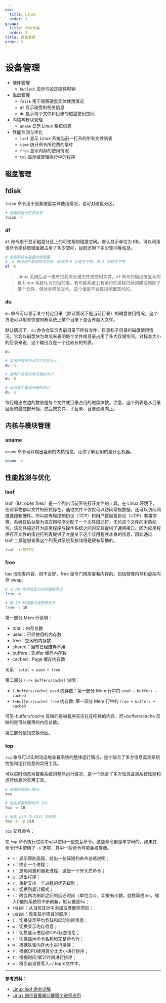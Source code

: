 ```yaml
---
nav:
  title: Linux
  order: 1
group:
  title: 命令分类
  order: 1
title: 设备管理
order: 5
---
```


# 设备管理

- 硬件管理
  - `hwclock` 显示与设定硬件时钟
- 磁盘管理
  - `fdisk` 用于观察硬盘实体使用情况
  - `df` 显示磁盘的相关信息
  - `du` 显示每个文件和目录的磁盘使用空间
- 内核与模块管理
  - `uname` 显示 Linux 系统信息
- 性能监测与优化
  - `lsof` 显示 Linux 系统当前一打开的所有文件列表
  - `time` 统计命令所花费的事件
  - `free` 显示内存的使用情况
  - `top` 显示或管理执行中的程序

## 磁盘管理

## fdisk

`fdisk` 命令用于观察硬盘实体使用情况，也可对硬盘分区。

```bash
# 查看磁盘分区表信息
fdisk -l
```


### df

`df` 命令用于显示磁盘分区上的可使用的磁盘空间。默认显示单位为 KB。可以利用该命令来获取硬盘被占用了多少空间，目前还剩下多少空间等信息。

```bash
# 查看系统中磁盘的使用量
# -h 按照用户易读形式显示，通常用 M 代替兆字节，用 G 代替吉字节
df -h
```

> Linux 系统后台一直有进程来处理文件或使用文件。`df` 命令的输出值显示的是 Linux 系统认为的当前值。有可能系统上有运行的进程已经创建或删除了某个文件，但尚未释放文件。这个值是不会算进闲置空间的。

### du

`du` 命令可以显示某个特定目录（默认情况下是当前目录）的磁盘使用情况。这个方法可以用来快速判断系统上某个目录下是否有超大文件。

默认情况下，`du` 命令会显示当前目录下所有文件、目录和子目录的磁盘使用情况，它会以磁盘块为单位来表明每个文件或目录占用了多大存储空间。对标准大小的目录来说，这个输出会是一个比较长的列表。

```bash
du

# 显示所有已列出文件总的大小
du -c

# 按用户易读的格式输出大小
du -h

# 显示每个输出参数的总计
du -s
```

每行输出左边的数值是每个文件或目录占用的磁盘块数。注意，这个列表是从目录层级的最底部开始，然后按文件、子目录、目录逐级向上。

## 内核与模块管理

### uname

`uname` 命令可以输出当前的内核信息，让你了解到用的是什么机器。

```bash
uname -e
```

## 性能监测与优化

### lsof

lsof（list open files）是一个列出当前系统打开文件的工具。在 Linux 环境下，任何事物都以文件的形式存在，通过文件不仅仅可以访问常规数据，还可以访问网络连接和硬件。所以如传输控制协议（TCP）和用户数据报协议（UDP）套接字等，系统在后台能为该应用程序分配了一个文件描述符，无论这个文件的本质如何，该文件描述符为应用程序与操作系统之间的交互提供了通用接口。因为应用程序打开文件的描述符列表提供了大量关于这个应用程序本身的信息，因此通过 lsof 工具能够查看这个列表对系统及排错将是很有帮助的。

```bash
lsof -i:端口号
```

### free

top 也能看内容，但不友好，free 是专门用来查看内存的。包括物理内存和虚拟内存 swap。

```bash
# 以 MB 为单位显示内存使用情况
free -m

# 每 10 秒观察内存使用状况
free -s 10
```

第一部分 Mem 行说明：

- total：内存总数
- used：已经使用的内存数
- free：空闲的内存数
- shared：当前已经废弃不用
- buffers：Buffer 缓存内存数
- cached：Page 缓存内存数

关系：`total = used + free`

第二部分 `(-/+ buffers/cache)` 说明：

- `(-buffers/cache) used` 内存数：第一部分 Mem 行中的 `used – buffers – cached`
- `(+buffers/cache) free` 内存数: 第一部分 Mem 行中的 `free + buffers + cached`

可见-buffers/cache 反映的是被程序实实在在吃掉的内存，而+buffers/cache 反映的是可以挪用的内存总数。

第三部分是指交换分区。

### top

`top` 命令可以实时动态地查看系统的整体运行情况，是个综合了多方信息监测系统性能和运行信息的实用工具。

可以实时动态地查看系统的整体运行情况，是一个综合了多方信息监测系统性能和运行信息的实用工具。

```bash
# 查看系统运行情况
top

# 指定屏幕刷新时间 10s
top -d 10

# 指定 pid 为 2531 的进程
top -H -p pid
```

`top` 交互命令：

在 `top` 命令执行过程中可以使用一些交互命令。这些命令都是单字母的，如果在命令行中使用了 `-s` 选项，其中一些命令可能会被屏蔽。

- `h`：显示帮助画面，给出一些简短的命令总结说明；
- `k`：终止一个进程；
- `i`：忽略闲置和僵死进程，这是一个开关式命令；
- `q`：退出程序；
- `r`：重新安排一个进程的优先级别；
- `S`：切换到累计模式；
- `s`：改变两次刷新之间的延迟时间（单位为s），如果有小数，就换算成ms。输入0值则系统将不断刷新，默认值是5s；
- `f或者F`：从当前显示中添加或者删除项目；
- `o或者O`：改变显示项目的顺序；
- `l`：切换显示平均负载和启动时间信息；
- `m`：切换显示内存信息；
- `t`：切换显示进程和CPU状态信息；
- `c`：切换显示命令名称和完整命令行；
- `M`：根据驻留内存大小进行排序；
- `P`：根据CPU使用百分比大小进行排序；
- `T`：根据时间/累计时间进行排序；
- `w`：将当前设置写入~/.toprc文件中。

---

**参考资料：**

- [Linux lsof 命令详解](https://www.cnblogs.com/sparkbj/p/7161669.html)
- [Linux 如何查看端口被哪个进程占用](https://www.cnblogs.com/fps2tao/p/10042553.html)
